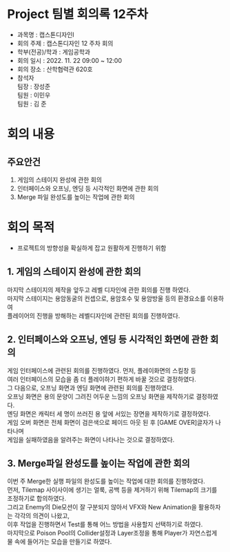 Project 팀별 회의록 12주차
========

- 과목명 : 캡스톤디자인Ⅰ
- 회의 주제 : 캡스톤디자인 12 주차 회의
- 학부(전공)/학과 : 게임공학과
- 회의 일시 : 2022. 11. 22  09:00 ~ 12:00
- 회의 장소 : 산학협력관 620호
- 참석자  
  팀장 : 장성준  
  팀원 : 이민우  
  팀원 : 김 준  

# 회의 내용

주요안건
------
1. 게임의 스테이지 완성에 관한 회의
2. 인터페이스와 오프닝, 엔딩 등 시각적인 화면에 관한 회의
3. Merge 파일 완성도를 높이는 작업에 관한 회의

# 회의 목적
- 프로젝트의 방향성을 확실하게 잡고 원활하게 진행하기 위함  

## 1. 게임의 스테이지 완성에 관한 회의  
마지막 스테이지의 제작을 앞두고 레벨 디자인에 관한 회의를 진행 하였다.  
마지막 스테이지는 용암동굴의 컨셉으로, 용암호수 및 용암방울 등의 환경요소를 이용하여  
플레이어의 진행을 방해하는 레벨디자인에 관련된 회의를 진행하였다.

## 2. 인터페이스와 오프닝, 엔딩 등 시각적인 화면에 관한 회의  
게임 인터페이스에 관련된 회의를 진행하였다. 먼저, 플레이화면의 스킬창 등  
여러 인터페이스의 모습을 좀 더 플레이하기 편하게 바꿀 것으로 결정하였다.  
그 다음으로, 오프닝 화면과 엔딩 화면에 관련된 회의를 진행하였다.  
오프닝 화면은 용의 문양이 그려진 어두운 느낌의 오프닝 화면을 제작하기로 결정하였다.  
엔딩 화면은 캐릭터 세 명이 쓰러진 용 앞에 서있는 장면을 제작하기로 결정하였다.  
게임 오버 화면은 전체 화면이 검은색으로 페이드 아웃 된 후 [GAME OVER]글자가 나타나며  
게임을 실패하였음을 알려주는 화면이 나타나는 것으로 결정하였다. 

## 3. Merge파일 완성도를 높이는 작업에 관한 회의
이번 주 Merge한 실행 파일의 완성도를 높이는 작업에 대한 회의를 진행하였다.  
먼저, Tilemap 사이사이에 생기는 얼룩, 공백 등을 제거하기 위해 Tilemap의 크기를 조정하기로 합의하였다.  
그리고 Enemy의 Die모션이 잘 구분되지 않아서 VFX와 New Animation을 활용하자는 각각의 의견이 나왔고,  
이후 작업을 진행하면서 Test를 통해 어느 방법을 사용할지 선택하기로 하였다.  
마지막으로 Poison Pool의 Collider설정과 Layer조정을 통해 Player가 자연스럽게 물 속에 들어가는 모습을 만들기로 하였다.  
